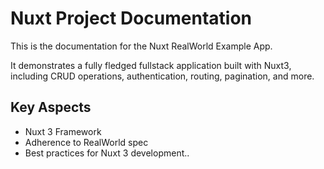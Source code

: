 # Nuxt Project Documentation

This is the documentation for the Nuxt RealWorld Example App.

It demonstrates a fully fledged fullstack application built with Nuxt3, including CRUD operations, authentication, routing, pagination, and more.

## Key Aspects

- Nuxt 3 Framework
- Adherence to RealWorld spec
- Best practices for Nuxt 3 development..
